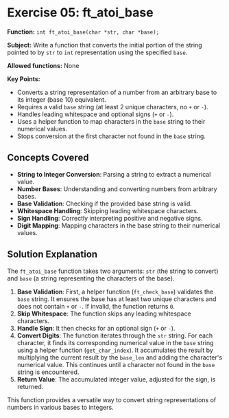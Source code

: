 # Exercise 05: ft_atoi_base

**Function:** `int ft_atoi_base(char *str, char *base);`

**Subject:** Write a function that converts the initial portion of the string pointed to by `str` to `int` representation using the specified `base`.

**Allowed functions:** None

**Key Points:**
-   Converts a string representation of a number from an arbitrary base to its integer (base 10) equivalent.
-   Requires a valid `base` string (at least 2 unique characters, no `+` or `-`).
-   Handles leading whitespace and optional signs (`+` or `-`).
-   Uses a helper function to map characters in the `base` string to their numerical values.
-   Stops conversion at the first character not found in the `base` string.

## Concepts Covered

-   **String to Integer Conversion**: Parsing a string to extract a numerical value.
-   **Number Bases**: Understanding and converting numbers from arbitrary bases.
-   **Base Validation**: Checking if the provided base string is valid.
-   **Whitespace Handling**: Skipping leading whitespace characters.
-   **Sign Handling**: Correctly interpreting positive and negative signs.
-   **Digit Mapping**: Mapping characters in the base string to their numerical values.

## Solution Explanation

The `ft_atoi_base` function takes two arguments: `str` (the string to convert) and `base` (a string representing the characters of the base).

1.  **Base Validation**: First, a helper function (`ft_check_base`) validates the `base` string. It ensures the base has at least two unique characters and does not contain `+` or `-`. If invalid, the function returns `0`.
2.  **Skip Whitespace**: The function skips any leading whitespace characters.
3.  **Handle Sign**: It then checks for an optional sign (`+` or `-`).
4.  **Convert Digits**: The function iterates through the `str` string. For each character, it finds its corresponding numerical value in the `base` string using a helper function (`get_char_index`). It accumulates the result by multiplying the current result by the `base_len` and adding the character's numerical value. This continues until a character not found in the `base` string is encountered.
5.  **Return Value**: The accumulated integer value, adjusted for the sign, is returned.

This function provides a versatile way to convert string representations of numbers in various bases to integers.
